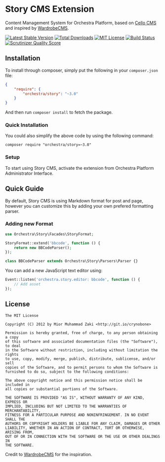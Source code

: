 Story CMS Extension
==============

Content Management System for Orchestra Platform, based on [Cello CMS](https://github.com/orchestral/cello) and inspired by [WardrobeCMS](http://wardrobecms.com).

[![Latest Stable Version](https://img.shields.io/github/release/orchestral/story.svg?style=flat-square)](https://packagist.org/packages/orchestra/story)
[![Total Downloads](https://img.shields.io/packagist/dt/orchestra/story.svg?style=flat-square)](https://packagist.org/packages/orchestra/story)
[![MIT License](https://img.shields.io/packagist/l/orchestra/story.svg?style=flat-square)](https://packagist.org/packages/orchestra/story)
[![Build Status](https://img.shields.io/travis/orchestral/story/3.1.svg?style=flat-square)](https://travis-ci.org/orchestral/story)
[![Scrutinizer Quality Score](https://img.shields.io/scrutinizer/g/orchestral/story/3.1.svg?style=flat-square)](https://scrutinizer-ci.com/g/orchestral/story/)

## Installation

To install through composer, simply put the following in your `composer.json` file:

```json
{
	"require": {
		"orchestra/story": "~3.0"
	}
}
```

And then run `composer install` to fetch the package.

### Quick Installation

You could also simplify the above code by using the following command:

	composer require "orchestra/story=~3.0"

### Setup

To start using Story CMS, activate the extension from Orchestra Platform Administrator Interface.

## Quick Guide

By default, Story CMS is using Markdown format for post and page, however you can customize this by adding your own prefered formatting parser.

### Adding new Format

```php
use Orchestra\Story\Facades\StoryFormat;

StoryFormat::extend('bbcode', function () {
    return new BBCodeParser();
});

class BBCodeParser extends Orchestra\Story\Parsers\Parser {}
```

You can add a new JavaScript text editor using:

```php
Event::listen('orchestra.story.editor: bbcode', function () {
    // Add asset
});
```

## License

	The MIT License

	Copyright (C) 2012 by Mior Muhammad Zaki <http://git.io/crynobone>

	Permission is hereby granted, free of charge, to any person obtaining a copy
	of this software and associated documentation files (the "Software"), to deal
	in the Software without restriction, including without limitation the rights
	to use, copy, modify, merge, publish, distribute, sublicense, and/or sell
	copies of the Software, and to permit persons to whom the Software is
	furnished to do so, subject to the following conditions:

	The above copyright notice and this permission notice shall be included in
	all copies or substantial portions of the Software.

	THE SOFTWARE IS PROVIDED "AS IS", WITHOUT WARRANTY OF ANY KIND, EXPRESS OR
	IMPLIED, INCLUDING BUT NOT LIMITED TO THE WARRANTIES OF MERCHANTABILITY,
	FITNESS FOR A PARTICULAR PURPOSE AND NONINFRINGEMENT. IN NO EVENT SHALL THE
	AUTHORS OR COPYRIGHT HOLDERS BE LIABLE FOR ANY CLAIM, DAMAGES OR OTHER
	LIABILITY, WHETHER IN AN ACTION OF CONTRACT, TORT OR OTHERWISE, ARISING FROM,
	OUT OF OR IN CONNECTION WITH THE SOFTWARE OR THE USE OR OTHER DEALINGS IN
	THE SOFTWARE.

Credit to [WardrobeCMS](http://wardrobecms.com) for the inspiration.
